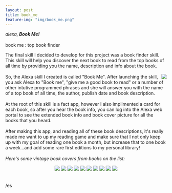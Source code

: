 ```yaml
---
layout: post
title: book_me
feature-img: "img/book_me.png"
---
```


<em>alexa,<strong> Book Me!</strong></em> 
<br>
<br>
book me : top book finder

The final skill I decided to develop for this project was a book finder skill. This skill will help you discover 
the next book to read from the top books of all time by providing you the name, description and info about the book.
<br>
<br>
<img src="/img/book_me-invert.png" align="right">
So, the Alexa skill I created is called "Book Me". After launching the skill,
you ask Alexa to "Book me", "give me a good book to read" or a number of other intutive programmed phrases and she will
answer you with the name of a top book of all time, the author, publish date and book description.
<br>
<br>
At the root of this skill is a fact app, however I also implimented a card for each book, so after you hear the book info, 
you can log into the Alexa web portal to see the extended book info and book cover picture for all the books that you heard.
<br>
<br>
After making this app, and reading all of these book descriptions, it's really made me want to up my reading game and make sure
that I not only keep up with my goal of reading one book a month, but increase that to one book a week...and add some rare first editions
to my personal library!
<br>
<br>
<em>Here's some vintage book covers from books on the list:</em>
<br>
<center>
<img src="/img/1984_small.jpeg">
<img src="/img/The-Great-Gatsby_small.jpeg">
<img src="/img/the-catcher-in-the-rye_small.jpg">
<img src="/img/A-Farewell-to-Arms_small.jpg">
<img src="/img/Animal-Farm_small.jpg">
<img src="/img/Brave-New-World_small.jpg">
<img src="/img/catch-22_small.jpg">
<img src="/img/Lord-of-the-Flies_small.jpg">
<img src="/img/of-mice-and-men_small.jpeg">
<img src="/img/Charlottes-web_small.jpg">
</center>
<br>
<br>
/es

